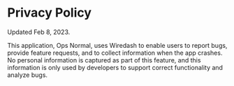 # Privacy Policy

Updated Feb 8, 2023.

This application, Ops Normal, uses Wiredash to enable users to report bugs,
provide feature requests, and to collect information when the app crashes. No
personal information is captured as part of this feature, and this information
is only used by developers to support correct functionality and analyze bugs.
